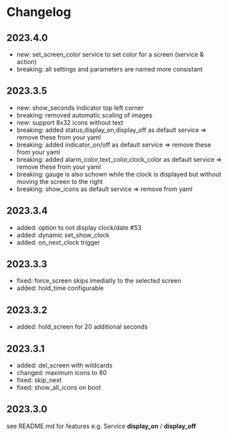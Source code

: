 # Changelog

## 2023.4.0
- new: set_screen_color service to set color for a screen (service & action)
- breaking: all settings and parameters are named more consistant

## 2023.3.5
- new: show_seconds indicator top left corner
- breaking: removed automatic scaling of images
- new: support 8x32 icons without text
- breaking: added status,display_on,display_off as default service => remove these from your yaml
- breaking: added indicator_on/off as default service => remove these from your yaml
- breaking: added alarm_color,text_color,clock_color as default service => remove these from your yaml
- breaking: gauge is also schown while the clock is displayed but without moving the screen to the right
- breaking: show_icons as default service => remove from yaml

## 2023.3.4

- added: option to not display clock/date #53
- added: dynamic set_show_clock
- added: on_next_clock trigger

## 2023.3.3

- fixed: force_screen skips imediatly to the selected screen
- added: hold_time configurable 

## 2023.3.2

- added: hold_screen for 20 additional seconds

## 2023.3.1

- added: del_screen with wildcards
- changed: maximum icons to 80
- fixed: skip_next
- fixed: show_all_icons on boot

## 2023.3.0

see README.md for features
e.g. Service **display_on** / **display_off**
